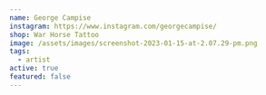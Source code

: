 ```yaml
---
name: George Campise
instagram: https://www.instagram.com/georgecampise/
shop: War Horse Tattoo
image: /assets/images/screenshot-2023-01-15-at-2.07.29-pm.png
tags:
  - artist
active: true
featured: false
---
```

